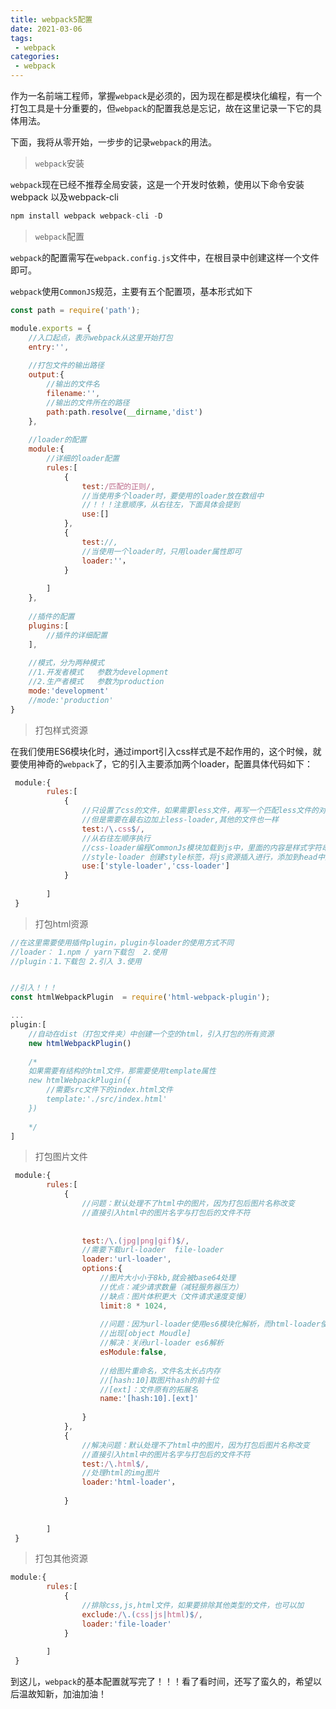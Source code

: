```yaml
---
title: webpack5配置
date: 2021-03-06
tags:
 - webpack
categories:
 - webpack
---
```


作为一名前端工程师，掌握`webpack`是必须的，因为现在都是模块化编程，有一个打包工具是十分重要的，但`webpack`的配置我总是忘记，故在这里记录一下它的具体用法。

下面，我将从零开始，一步步的记录`webpack`的用法。

> `webpack`安装

`webpack`现在已经不推荐全局安装，这是一个开发时依赖，使用以下命令安装webpack 以及webpack-cli

```js
npm install webpack webpack-cli -D 
```



> `webpack`配置

`webpack`的配置需写在`webpack.config.js`文件中，在根目录中创建这样一个文件即可。

`webpack`使用`CommonJS`规范，主要有五个配置项，基本形式如下

```js
const path = require('path');

module.exports = {
    //入口起点，表示webpack从这里开始打包
    entry:'',
    
    //打包文件的输出路径
    output:{
        //输出的文件名
        filename:'',
        //输出的文件所在的路径
        path:path.resolve(__dirname,'dist')
    },
    
    //loader的配置
    module:{
        //详细的loader配置
        rules:[
            {
                test:/匹配的正则/,
                //当使用多个loader时，要使用的loader放在数组中
                //！！！注意顺序，从右往左，下面具体会提到
                use:[]
            },
            {
                test://,
                //当使用一个loader时，只用loader属性即可
                loader:''，
            }
            
        ]
    },
    
    //插件的配置
    plugins:[
    	//插件的详细配置
    ],
    
    //模式，分为两种模式
    //1.开发者模式   参数为development
    //2.生产者模式   参数为production
    mode:'development'
    //mode:'production'
}
```



> 打包样式资源

在我们使用ES6模块化时，通过import引入css样式是不起作用的，这个时候，就要使用神奇的`webpack`了，它的引入主要添加两个loader，配置具体代码如下：

```js
 module:{
        rules:[
            {
                //只设置了css的文件，如果需要less文件，再写一个匹配less文件的对象即可
                //但是需要在最右边加上less-loader,其他的文件也一样
                test:/\.css$/,
                //从右往左顺序执行
                //css-loader编程CommonJs模块加载到js中，里面的内容是样式字符串
                //style-loader 创建style标签，将js资源插入进行，添加到head中生效
                use:['style-loader','css-loader']
            }
            
        ]
 }
```



> 打包html资源

```js
//在这里需要使用插件plugin，plugin与loader的使用方式不同
//loader： 1.npm / yarn下载包  2.使用
//plugin：1.下载包 2.引入 3.使用


//引入！！！
const htmlWebpackPlugin  = require('html-webpack-plugin');

...
plugin:[
    //自动在dist（打包文件夹）中创建一个空的html，引入打包的所有资源
    new htmlWebpackPlugin()
    
    /*
    如果需要有结构的html文件，那需要使用template属性
    new htmlWebpackPlugin({
    	//需要src文件下的index.html文件
    	template:'./src/index.html'
    }) 
    
    */
]
```



> 打包图片文件

```js
 module:{
        rules:[
            {
                //问题：默认处理不了html中的图片，因为打包后图片名称改变
                //直接引入html中的图片名字与打包后的文件不符
                
                
                test:/\.(jpg|png|gif)$/,
                //需要下载url-loader  file-loader
                loader:'url-loader',
                options:{
                    //图片大小小于8kb,就会被base64处理
                    //优点：减少请求数量（减轻服务器压力）
                    //缺点：图片体积更大（文件请求速度变慢）
                    limit:8 * 1024,
                    
                    //问题：因为url-loader使用es6模块化解析，而html-loader使用CommonJS解析
                    //出现[object Moudle]
                    //解决：关闭url-loader es6解析
                    esModule:false,
                    
                    //给图片重命名，文件名太长占内存
                    //[hash:10]取图片hash的前十位
                    //[ext]：文件原有的拓展名
                    name:'[hash:10].[ext]'
                    
                }
            },
            {
                //解决问题：默认处理不了html中的图片，因为打包后图片名称改变
                //直接引入html中的图片名字与打包后的文件不符
                test:/\.html$/,
                //处理html的img图片
                loader:'html-loader'，
                
            }
            	
            
        ]
 }
```



> 打包其他资源

```js
module:{
        rules:[
            {
                //排除css,js,html文件，如果要排除其他类型的文件，也可以加
                exclude:/\.(css|js|html)$/,
                loader:'file-loader'
            }
            
        ]
 }
```



到这儿，`webpack`的基本配置就写完了！！！看了看时间，还写了蛮久的，希望以后温故知新，加油加油！